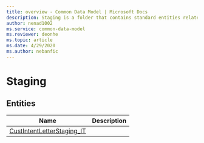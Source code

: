 ```yaml
---
title: overview - Common Data Model | Microsoft Docs
description: Staging is a folder that contains standard entities related to the Common Data Model.
author: nenad1002
ms.service: common-data-model
ms.reviewer: deonhe
ms.topic: article
ms.date: 4/29/2020
ms.author: nebanfic
---
```


# Staging


## Entities

|Name|Description|
|---|---|
|[CustIntentLetterStaging_IT](CustIntentLetterStaging_IT.md)||
